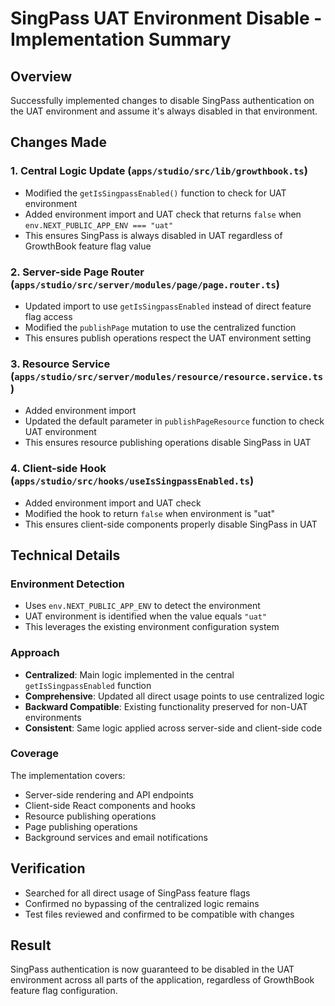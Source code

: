 # SingPass UAT Environment Disable - Implementation Summary

## Overview
Successfully implemented changes to disable SingPass authentication on the UAT environment and assume it's always disabled in that environment.

## Changes Made

### 1. Central Logic Update (`apps/studio/src/lib/growthbook.ts`)
- Modified the `getIsSingpassEnabled()` function to check for UAT environment
- Added environment import and UAT check that returns `false` when `env.NEXT_PUBLIC_APP_ENV === "uat"`
- This ensures SingPass is always disabled in UAT regardless of GrowthBook feature flag value

### 2. Server-side Page Router (`apps/studio/src/server/modules/page/page.router.ts`)
- Updated import to use `getIsSingpassEnabled` instead of direct feature flag access
- Modified the `publishPage` mutation to use the centralized function
- This ensures publish operations respect the UAT environment setting

### 3. Resource Service (`apps/studio/src/server/modules/resource/resource.service.ts`)
- Added environment import
- Updated the default parameter in `publishPageResource` function to check UAT environment
- This ensures resource publishing operations disable SingPass in UAT

### 4. Client-side Hook (`apps/studio/src/hooks/useIsSingpassEnabled.ts`)
- Added environment import and UAT check
- Modified the hook to return `false` when environment is "uat"
- This ensures client-side components properly disable SingPass in UAT

## Technical Details

### Environment Detection
- Uses `env.NEXT_PUBLIC_APP_ENV` to detect the environment
- UAT environment is identified when the value equals `"uat"`
- This leverages the existing environment configuration system

### Approach
- **Centralized**: Main logic implemented in the central `getIsSingpassEnabled` function
- **Comprehensive**: Updated all direct usage points to use centralized logic
- **Backward Compatible**: Existing functionality preserved for non-UAT environments
- **Consistent**: Same logic applied across server-side and client-side code

### Coverage
The implementation covers:
- Server-side rendering and API endpoints
- Client-side React components and hooks
- Resource publishing operations
- Page publishing operations
- Background services and email notifications

## Verification
- Searched for all direct usage of SingPass feature flags
- Confirmed no bypassing of the centralized logic remains
- Test files reviewed and confirmed to be compatible with changes

## Result
SingPass authentication is now guaranteed to be disabled in the UAT environment across all parts of the application, regardless of GrowthBook feature flag configuration.